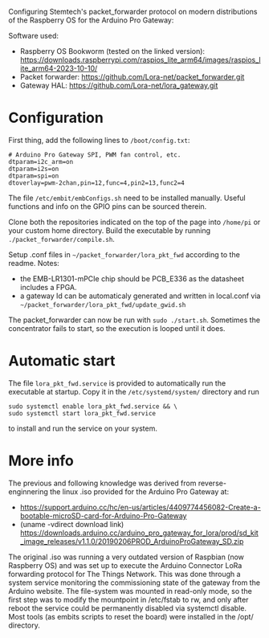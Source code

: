 Configuring Stemtech's packet_forwarder protocol on modern distributions of the Raspberry OS for the Arduino Pro Gateway:

Software used:
- Raspberry OS Bookworm (tested on the linked version): https://downloads.raspberrypi.com/raspios_lite_arm64/images/raspios_lite_arm64-2023-10-10/
- Packet forwarder: https://github.com/Lora-net/packet_forwarder.git
- Gateway HAL: https://github.com/Lora-net/lora_gateway.git 

# Configuration

First thing, add the following lines to `/boot/config.txt`:

```
# Arduino Pro Gateway SPI, PWM fan control, etc.
dtparam=i2c_arm=on
dtparam=i2s=on
dtparam=spi=on
dtoverlay=pwm-2chan,pin=12,func=4,pin2=13,func2=4
```

The file `/etc/embit/embConfigs.sh` need to be installed manually.
Useful functions and info on the GPIO pins can be sourced therein. 

Clone both the repositories indicated on the top of the page into `/home/pi` or your custom home directory. 
Build the executable by running `./packet_forwarder/compile.sh`.

Setup .conf files in `~/packet_forwarder/lora_pkt_fwd` according to the readme.
Notes: 
- the EMB-LR1301-mPCIe chip should be PCB_E336 as the datasheet includes a FPGA.
- a gateway Id can be automaticaly generated and written in local.conf via `~/packet_forwarder/lora_pkt_fwd/update_gwid.sh`

The packet_forwarder can now be run with `sudo ./start.sh`.
Sometimes the concentrator fails to start, so the execution is looped until it does.

# Automatic start

The file `lora_pkt_fwd.service` is provided to automatically run the executable at startup.
Copy it in the `/etc/systemd/system/` directory and run 
```
sudo systemctl enable lora_pkt_fwd.service && \
sudo systemctl start lora_pkt_fwd.service
```
to install and run the service on your system.

# More info

The previous and following knowledge was derived from reverse-enginnering the linux .iso provided for the Arduino Pro Gateway at:
- https://support.arduino.cc/hc/en-us/articles/4409774456082-Create-a-bootable-microSD-card-for-Arduino-Pro-Gateway 
- (uname -vdirect download link) https://downloads.arduino.cc/arduino_pro_gateway_for_lora/prod/sd_kit_image_releases/v1.1.0/20190206PROD_ArduinoProGateway_SD.zip

The original .iso was running a very outdated version of Raspbian (now Raspberry OS) and was set up to execute the Arduino Connector LoRa forwarding protocol for The Things Network.
This was done through a system service monitoring the commissioning state of the gateway from the Arduino website.
The file-system was mounted in read-only mode, so the first step was to modify the mountpoint in /etc/fstab to rw, and only after reboot the service could be permanently disabled via systemctl disable.
Most tools (as embits scripts to reset the board) were installed in the /opt/ directory.
